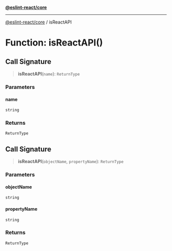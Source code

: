 [**@eslint-react/core**](../README.md)

***

[@eslint-react/core](../README.md) / isReactAPI

# Function: isReactAPI()

## Call Signature

> **isReactAPI**(`name`): `ReturnType`

### Parameters

#### name

`string`

### Returns

`ReturnType`

## Call Signature

> **isReactAPI**(`objectName`, `propertyName`): `ReturnType`

### Parameters

#### objectName

`string`

#### propertyName

`string`

### Returns

`ReturnType`
